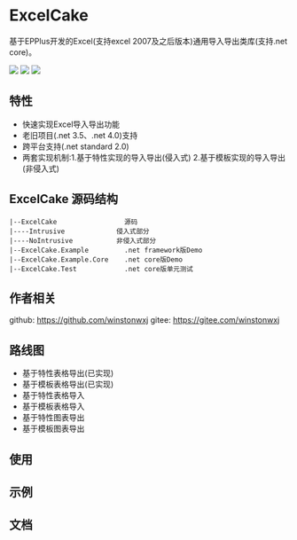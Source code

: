 # ExcelCake
基于EPPlus开发的Excel(支持excel 2007及之后版本)通用导入导出类库(支持.net core)。

[![](https://img.shields.io/badge/license-LGPL%20v3-blue.svg)](./LICENSE)
[![](https://img.shields.io/badge/EPPlus-v4.5.3-brightgreen.svg)](https://github.com/JanKallman/EPPlus)
![](https://img.shields.io/badge/%E4%BD%9C%E8%80%85-winstonwxj-orange.svg)

## 特性

- 快速实现Excel导入导出功能
- 老旧项目(.net 3.5、.net 4.0)支持
- 跨平台支持(.net standard 2.0)
- 两套实现机制:1.基于特性实现的导入导出(侵入式) 2.基于模板实现的导入导出(非侵入式)

## ExcelCake 源码结构
```
|--ExcelCake                 源码
|----Intrusive             侵入式部分
|----NoIntrusive           非侵入式部分
|--ExcelCake.Example         .net framework版Demo
|--ExcelCake.Example.Core    .net core版Demo
|--ExcelCake.Test            .net core版单元测试
```

## **作者相关**
github: https://github.com/winstonwxj
gitee: https://gitee.com/winstonwxj

## 路线图
- 基于特性表格导出(已实现)
- 基于模板表格导出(已实现)
- 基于特性表格导入
- 基于模板表格导入
- 基于特性图表导出
- 基于模板图表导出

## 使用

## 示例

## 文档

